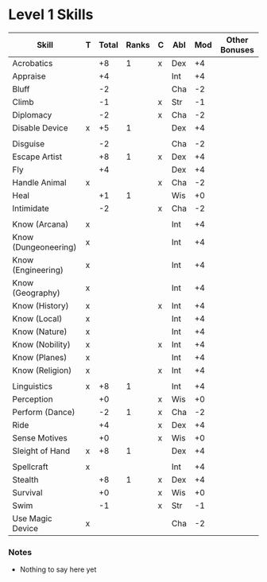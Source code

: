 # Level 1 Skills

Skill                | T | Total | Ranks | C | Abl | Mod | Other Bonuses       
---------------------|---|-------|-------|---|-----|-----|--------------           
Acrobatics           |   |  +8   |   1   | x | Dex | +4  |                         
Appraise             |   |  +4   |       |   | Int | +4  |                         
Bluff                |   |  -2   |       |   | Cha | -2  |                         
Climb                |   |  -1   |       | x | Str | -1  |                         
Diplomacy            |   |  -2   |       | x | Cha | -2  |                         
Disable Device       | x |  +5   |   1   |   | Dex | +4  |
                     |   |       |       |   |     |     |                         
Disguise             |   |  -2   |       |   | Cha | -2  |                         
Escape Artist        |   |  +8   |   1   | x | Dex | +4  |                         
Fly                  |   |  +4   |       |   | Dex | +4  |                         
Handle Animal        | x |       |       | x | Cha | -2  |                         
Heal                 |   |  +1   |   1   |   | Wis | +0  |                         
Intimidate           |   |  -2   |       | x | Cha | -2  |                         
                     |   |       |       |   |     |     |                         
Know (Arcana)        | x |       |       |   | Int | +4  |                         
Know (Dungeoneering) | x |       |       |   | Int | +4  |                         
Know (Engineering)   | x |       |       |   | Int | +4  |                         
Know (Geography)     | x |       |       |   | Int | +4  |                         
Know (History)       | x |       |       | x | Int | +4  |                         
Know (Local)         | x |       |       |   | Int | +4  |                         
Know (Nature)        | x |       |       |   | Int | +4  |                         
Know (Nobility)      | x |       |       | x | Int | +4  |                         
Know (Planes)        | x |       |       |   | Int | +4  |                         
Know (Religion)      | x |       |       | x | Int | +4  |                         
                     |   |       |       |   |     |     |                         
Linguistics          | x |  +8   |   1   |   | Int | +4  |                         
Perception           |   |  +0   |       | x | Wis | +0  |
Perform (Dance)      |   |  -2   |   1   | x | Cha | -2  |                         
Ride                 |   |  +4   |       | x | Dex | +4  |                         
Sense Motives        |   |  +0   |       | x | Wis | +0  |
Sleight of Hand      | x |  +8   |   1   |   | Dex | +4  |                         
                     |   |       |       |   |     |     |                         
Spellcraft           | x |       |       |   | Int | +4  |                         
Stealth              |   |  +8   |   1   | x | Dex | +4  |
Survival             |   |  +0   |       | x | Wis | +0  |                         
Swim                 |   |  -1   |       | x | Str | -1  |                         
Use Magic Device     | x |       |       |   | Cha | -2  |                         

### Notes
* Nothing to say here yet
